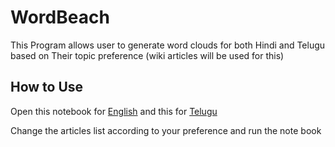 # WordBeach

This Program allows user to generate word clouds for both Hindi and Telugu based on Their topic preference (wiki articles will be used for this)

## How to Use

Open this notebook for [English](https://github.com/victorknox/wordbeach/blob/main/wordcloud.ipynb) and this for [Telugu](https://github.com/victorknox/wordbeach/blob/main/wordcloudtel.ipynb)

Change the articles list according to your preference and run the note book
